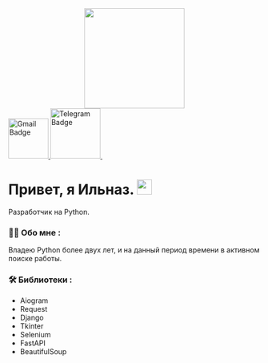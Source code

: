 <div id="header" align="center">
  <img src="https://media2.giphy.com/media/s63Jzew1dfO3j6nndV/giphy.gif?cid=ecf05e47adlnfhkofbt813g0b5k4pdfj06pp0m3wo07n05jn&ep=v1_gifs_related&rid=giphy.gif&ct=s" width="200"/>
</div>

<a href="mailto:ilnaz.gan@gmail.com">
  <img src="https://img.shields.io/badge/Gmail-D14836?style=for-the-badge&logo=gmail&logoColor=white" alt="Gmail Badge" width="80"/>
</a>
<a href="https://t.me/innar0">
  <img src="https://img.shields.io/badge/Telegram-2CA5E0?style=flat-squeare&logo=telegram&logoColor=white" alt="Telegram Badge" width="100"/>
</a>
<img src="https://komarev.com/ghpvc/?username=gInnaro&style=flat-square&color=blue" alt=""/>
<h1>
  Привет, я Ильназ.
  <img src="https://media.giphy.com/media/hvRJCLFzcasrR4ia7z/giphy.gif" width="30px" aria-hidden="true"/>
</h1>
<div>
  Разработчик на Python.
</div>

### :woman_technologist: Обо мне :

Владею Python более двух лет, и на данный период времени в активном поиске работы.

### :hammer_and_wrench: Библиотеки :
<ul>
  <li>Aiogram</li>
  <li>Request</li>
  <li>Django</li>
  <li>Tkinter</li>
  <li>Selenium</li>
  <li>FastAPI</li>
  <li>BeautifulSoup</li>
</ul>


